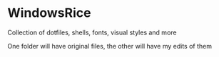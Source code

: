 # WindowsRice
Collection of dotfiles, shells, fonts, visual styles and more

One folder will have original files, the other will have my edits of them
